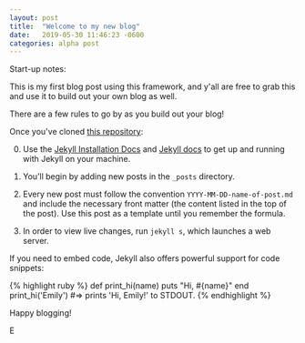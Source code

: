 ```yaml
---
layout: post
title:  "Welcome to my new blog"
date:   2019-05-30 11:46:23 -0600
categories: alpha post
---
```


Start-up notes:

This is my first blog post using this framework, and y'all are free to grab this and use it to build out your own blog as well.

There are a few rules to go by as you build out your blog!

Once you've cloned [this repository]:

0. Use the [Jekyll Installation Docs][installation] and [Jekyll docs][jekyll-docs] to get up and running with Jekyll on your machine.

1. You’ll begin by adding new posts in the `_posts` directory. 

1. Every new post must follow the convention `YYYY-MM-DD-name-of-post.md` and include the necessary front matter (the content listed in the top of the post). Use this post as a template until you remember the formula.

1. In order to view live changes, run `jekyll s`, which launches a web server.


If you need to embed code, Jekyll also offers powerful support for code snippets:

{% highlight ruby %}
def print_hi(name)
  puts "Hi, #{name}"
end
print_hi('Emily')
#=> prints 'Hi, Emily!' to STDOUT.
{% endhighlight %}

Happy blogging!

E

[jekyll-docs]: http://jekyllrb.com/docs/home
[installation]: https://jekyllrb.com/docs/installation/
[this repository]: https://github.com/eamoses/blog